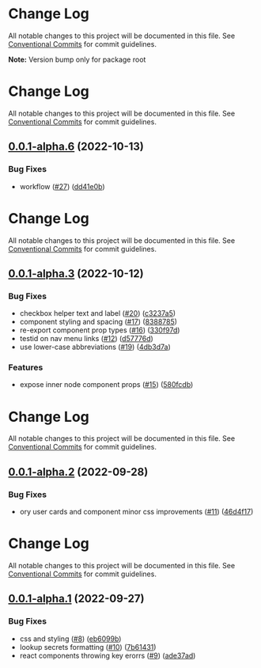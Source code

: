 # Change Log

All notable changes to this project will be documented in this file.
See [Conventional Commits](https://conventionalcommits.org) for commit guidelines.



**Note:** Version bump only for package root





# Change Log

All notable changes to this project will be documented in this file. See
[Conventional Commits](https://conventionalcommits.org) for commit guidelines.

## [0.0.1-alpha.6](https://github.com/ory/elements/compare/v0.0.1-alpha.5...v0.0.1-alpha.6) (2022-10-13)

### Bug Fixes

- workflow ([#27](https://github.com/ory/elements/issues/27))
  ([dd41e0b](https://github.com/ory/elements/commit/dd41e0b801cb8e299b8c146e559cdd8b7cdb8de9))

# Change Log

All notable changes to this project will be documented in this file. See
[Conventional Commits](https://conventionalcommits.org) for commit guidelines.

## [0.0.1-alpha.3](https://github.com/ory/elements/compare/v0.0.1-alpha.2...v0.0.1-alpha.3) (2022-10-12)

### Bug Fixes

- checkbox helper text and label
  ([#20](https://github.com/ory/elements/issues/20))
  ([c3237a5](https://github.com/ory/elements/commit/c3237a50e333c99961314860d9dfebc102f5d3f9))
- component styling and spacing
  ([#17](https://github.com/ory/elements/issues/17))
  ([8388785](https://github.com/ory/elements/commit/838878527432bb8fb8d3924b6fe375334e786928))
- re-export component prop types
  ([#16](https://github.com/ory/elements/issues/16))
  ([330f97d](https://github.com/ory/elements/commit/330f97d6dae1f45175aa1a3a21a4e68cf4282dd8))
- testid on nav menu links ([#12](https://github.com/ory/elements/issues/12))
  ([d57776d](https://github.com/ory/elements/commit/d57776d6ccc39ef0c6dbdfe8ed51823854607478))
- use lower-case abbreviations
  ([#19](https://github.com/ory/elements/issues/19))
  ([4db3d7a](https://github.com/ory/elements/commit/4db3d7a1eefd90e886d09a98c6aa8488f54922a6))

### Features

- expose inner node component props
  ([#15](https://github.com/ory/elements/issues/15))
  ([580fcdb](https://github.com/ory/elements/commit/580fcdb4013ce22ead50425f97af1b7c4e34cfb0))

# Change Log

All notable changes to this project will be documented in this file. See
[Conventional Commits](https://conventionalcommits.org) for commit guidelines.

## [0.0.1-alpha.2](https://github.com/ory/elements/compare/v0.0.1-alpha.1...v0.0.1-alpha.2) (2022-09-28)

### Bug Fixes

- ory user cards and component minor css improvements
  ([#11](https://github.com/ory/elements/issues/11))
  ([46d4f17](https://github.com/ory/elements/commit/46d4f17b202954f9ab9f7b7e61915b52164f6d93))

# Change Log

All notable changes to this project will be documented in this file. See
[Conventional Commits](https://conventionalcommits.org) for commit guidelines.

## [0.0.1-alpha.1](https://github.com/ory/elements/compare/v0.0.1-alpha.0...v0.0.1-alpha.1) (2022-09-27)

### Bug Fixes

- css and styling ([#8](https://github.com/ory/elements/issues/8))
  ([eb6099b](https://github.com/ory/elements/commit/eb6099b80bf9960674e4ea60f97ef16642e4ea64))
- lookup secrets formatting ([#10](https://github.com/ory/elements/issues/10))
  ([7b61431](https://github.com/ory/elements/commit/7b614314acd855c4c0f58c78a3e9430cdac05f49))
- react components throwing key erorrs
  ([#9](https://github.com/ory/elements/issues/9))
  ([ade37ad](https://github.com/ory/elements/commit/ade37ade3f4d6279be0edcfc6fa2b92a43abe5a7))
